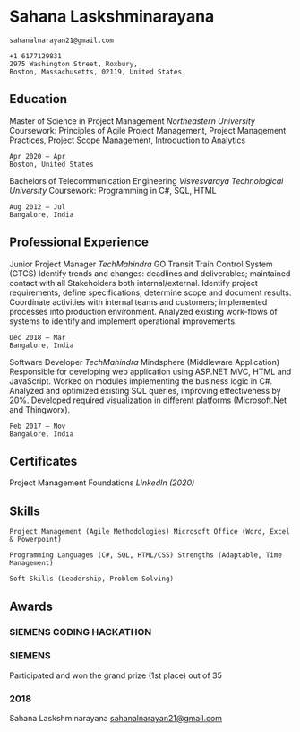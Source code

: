 # Sahana Laskshminarayana

```
sahanalnarayan21@gmail.com
```
```
+1 6177129831
2975 Washington Street, Roxbury, Boston, Massachusetts, 02119, United States
```
## Education

Master of Science in Project Management
_Northeastern University_
Coursework: Principles of Agile Project Management, Project Management Practices, Project
Scope Management, Introduction to Analytics

```
Apr 2020 – Apr 
Boston, United States
```
Bachelors of Telecommunication Engineering
_Visvesvaraya Technological University_
Coursework: Programming in C#, SQL, HTML

```
Aug 2012 – Jul 
Bangalore, India
```
## Professional Experience

Junior Project Manager
_TechMahindra_
GO Transit Train Control System (GTCS)
Identify trends and changes: deadlines and deliverables; maintained contact with all
Stakeholders both internal/external.
Identify project requirements, define specifications, determine scope and document results.
Coordinate activities with internal teams and customers; implemented processes into
production environment.
Analyzed existing work-flows of systems to identify and implement operational
improvements.

```
Dec 2018 – Mar 
Bangalore, India
```
Software Developer
_TechMahindra_
Mindsphere (Middleware Application)
Responsible for developing web application using ASP.NET MVC, HTML and JavaScript.
Worked on modules implementing the business logic in C#.
Analyzed and optimized existing SQL queries, improving effectiveness by 20%.
Developed required visualization in different platforms (Microsoft.Net and Thingworx).

```
Feb 2017 – Nov 
Bangalore, India
```
## Certificates

Project Management Foundations
_LinkedIn (2020)_

## Skills

```
Project Management (Agile Methodologies) Microsoft Office (Word, Excel & Powerpoint)
```
```
Programming Languages (C#, SQL, HTML/CSS) Strengths (Adaptable, Time Management)
```
```
Soft Skills (Leadership, Problem Solving)
```
## Awards

### SIEMENS CODING HACKATHON

### SIEMENS

Participated and won the grand prize (1st place) out of 35

### 2018

Sahana Laskshminarayana sahanalnarayan21@gmail.com



